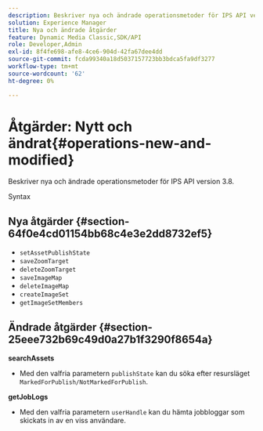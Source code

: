 ```yaml
---
description: Beskriver nya och ändrade operationsmetoder för IPS API version 3.8.
solution: Experience Manager
title: Nya och ändrade åtgärder
feature: Dynamic Media Classic,SDK/API
role: Developer,Admin
exl-id: 8f4fe698-afe8-4ce6-904d-42fa67dee4dd
source-git-commit: fcda99340a18d5037157723bb3bdca5fa9df3277
workflow-type: tm+mt
source-wordcount: '62'
ht-degree: 0%

---
```


# Åtgärder: Nytt och ändrat{#operations-new-and-modified}

Beskriver nya och ändrade operationsmetoder för IPS API version 3.8.

Syntax

## Nya åtgärder {#section-64f0e4cd01154bb68c4e3e2dd8732ef5}

* `setAssetPublishState`
* `saveZoomTarget`
* `deleteZoomTarget`
* `saveImageMap`
* `deleteImageMap`
* `createImageSet`
* `getImageSetMembers`

## Ändrade åtgärder {#section-25eee732b69c49d0a27b1f3290f8654a}

**searchAssets**

* Med den valfria parametern `publishState` kan du söka efter resursläget `MarkedForPublish/NotMarkedForPublish`.

**getJobLogs**

* Med den valfria parametern `userHandle` kan du hämta jobbloggar som skickats in av en viss användare.
